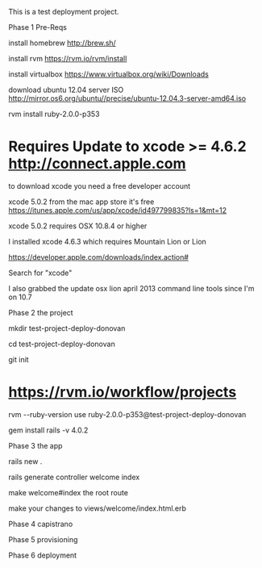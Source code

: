 This is a test deployment project.


Phase 1 Pre-Reqs

  install homebrew http://brew.sh/

  install rvm https://rvm.io/rvm/install

  install virtualbox  https://www.virtualbox.org/wiki/Downloads

  download ubuntu 12.04 server ISO
  http://mirror.os6.org/ubuntu//precise/ubuntu-12.04.3-server-amd64.iso


  rvm install ruby-2.0.0-p353


  # Requires Update to xcode >= 4.6.2 http://connect.apple.com

  to download xcode you need a free developer account

  xcode 5.0.2 from the mac app store it's free
  https://itunes.apple.com/us/app/xcode/id497799835?ls=1&mt=12

  xcode 5.0.2 requires OSX 10.8.4 or higher

  I installed xcode 4.6.3 which requires Mountain Lion or Lion

  https://developer.apple.com/downloads/index.action#

  Search for "xcode"

  I also grabbed the update osx lion april 2013 command line tools since I'm on 10.7

Phase 2 the project

  mkdir test-project-deploy-donovan

  cd test-project-deploy-donovan

  git init

  # https://rvm.io/workflow/projects

  rvm --ruby-version use ruby-2.0.0-p353@test-project-deploy-donovan

  gem install rails -v 4.0.2

Phase 3 the app

  rails new .

  rails generate controller welcome index

  make welcome#index the root route

  make your changes to views/welcome/index.html.erb

Phase 4 capistrano

Phase 5 provisioning

Phase 6 deployment


